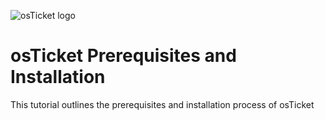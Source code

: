 <p alig="center">
  <img src="https://i.imgur.com/Clzj7Xs.png" alt="osTicket logo"/>
</p>
<h1>osTicket Prerequisites and Installation</h1>
This tutorial outlines the prerequisites and installation process of osTicket </br>

